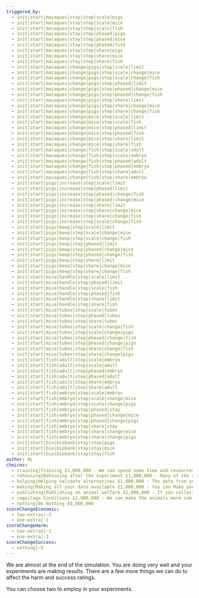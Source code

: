 ```yaml
---
triggered_by:
  - init|start|macaques|stay|step|scale|pigs
  - init|start|macaques|stay|step|scale|mice
  - init|start|macaques|stay|step|scale|fish
  - init|start|macaques|stay|step|phased|pigs
  - init|start|macaques|stay|step|phased|mice
  - init|start|macaques|stay|step|phased|fish
  - init|start|macaques|stay|step|share|pigs
  - init|start|macaques|stay|step|share|mice
  - init|start|macaques|stay|step|share|fish
  - init|start|macaques|change|pigs|step|scale|limit
  - init|start|macaques|change|pigs|step|scale|change|mice
  - init|start|macaques|change|pigs|step|scale|change|fish
  - init|start|macaques|change|pigs|step|phased|limit
  - init|start|macaques|change|pigs|step|phased|change|mice
  - init|start|macaques|change|pigs|step|phased|change|fish
  - init|start|macaques|change|pigs|step|share|limit
  - init|start|macaques|change|pigs|step|share|change|mice
  - init|start|macaques|change|pigs|step|share|change|fish
  - init|start|macaques|change|mice|step|scale|limit
  - init|start|macaques|change|mice|step|scale|fish
  - init|start|macaques|change|mice|step|phased|limit
  - init|start|macaques|change|mice|step|phased|fish
  - init|start|macaques|change|mice|step|share|limit
  - init|start|macaques|change|mice|step|share|fish
  - init|start|macaques|change|fish|step|scale|adult
  - init|start|macaques|change|fish|step|scale|embryo
  - init|start|macaques|change|fish|step|phased|adult
  - init|start|macaques|change|fish|step|phased|embryo
  - init|start|macaques|change|fish|step|share|adult
  - init|start|macaques|change|fish|step|share|embryo
  - init|start|pigs|increase|step|scale|limit
  - init|start|pigs|increase|step|phased|limit
  - init|start|pigs|increase|step|phased|change|fish
  - init|start|pigs|increase|step|phased|change|mice
  - init|start|pigs|increase|step|share|limit
  - init|start|pigs|increase|step|share|change|mice
  - init|start|pigs|increase|step|share|change|fish
  - init|start|pigs|increase|step|scale|change|fish
  - init|start|pigs|keep|step|scale|limit
  - init|start|pigs|keep|step|scale|change|mice
  - init|start|pigs|keep|step|scale|change|fish
  - init|start|pigs|keep|step|phased|limit
  - init|start|pigs|keep|step|phased|change|mice
  - init|start|pigs|keep|step|phased|change|fish
  - init|start|pigs|keep|step|share|limit
  - init|start|pigs|keep|step|share|change|mice
  - init|start|pigs|keep|step|share|change|fish
  - init|start|mice|handle|step|scale|limit
  - init|start|mice|handle|step|phased|limit
  - init|start|mice|handle|step|scale|fish
  - init|start|mice|handle|step|phased|fish
  - init|start|mice|handle|step|share|limit
  - init|start|mice|handle|step|share|fish
  - init|start|mice|tubes|step|scale|tubes
  - init|start|mice|tubes|step|phased|tubes
  - init|start|mice|tubes|step|share|tubes
  - init|start|mice|tubes|step|scale|change|fish
  - init|start|mice|tubes|step|scale|change|pigs
  - init|start|mice|tubes|step|phased|change|fish
  - init|start|mice|tubes|step|phased|change|pigs
  - init|start|mice|tubes|step|share|change|fish
  - init|start|mice|tubes|step|share|change|pigs
  - init|start|fish|adult|step|scale|embryo
  - init|start|fish|adult|step|scale|adult
  - init|start|fish|adult|step|phased|embryo
  - init|start|fish|adult|step|phased|adult
  - init|start|fish|adult|step|share|embryo
  - init|start|fish|adult|step|share|adult
  - init|start|fish|embryo|step|scale|embryo
  - init|start|fish|embryo|step|scale|change|mice
  - init|start|fish|embryo|step|scale|change|pigs
  - init|start|fish|embryo|step|phased|stay
  - init|start|fish|embryo|step|phased|change|mice
  - init|start|fish|embryo|step|phased|change|pigs
  - init|start|fish|embryo|step|share|stay
  - init|start|fish|embryo|step|share|change|mice
  - init|start|fish|embryo|step|share|change|pigs
  - init|start|bio|biobank|stay|stay|pigs
  - init|start|bio|biobank|stay|stay|mice
  - init|start|bio|biobank|stay|stay|fish
author: AL
choices:
  - training|Training £1,000,000 - We can spend some time and resources training the animals so they feel more comfortable with the equipment, procedures and environment where the experiments will take place. Allowing them to see the lab as their home and to see the experiments as normal procedures will decrease their distress. 
  - rehousing|Rehousing after the experiment £1,000,000 - Many of the animals that are used during the experiment cannot be released back into the wild. Some have been genetically engineered and cannot be allowed back into the eco systems. Others have never been in a wild environment and will not survive. Most animals are destroyed after the experiment has been completed and their material sent to Bio Banks. Animals that remain unused in the experiment may be able to be rehoused as pets or more often in sanctuaries. 
  - helping|Helping validate alternatives £1,000,000 - The data from your animal experiments can be used to develop and validate the alternatives to animal testing. This might help regulators know which alternatives work best. 
  - making|Making all your data available £1,000,000 - You can Make your data available for other people to analyze and use in their research, this includes data from the experiments that didn’t give you the results you expected or wanted. This might help other researchers use less animals. 
  - publishing|Publishing on animal welfare £1,000,000 - If you collect and publish the data you have on any animal suffering in the experiments you carried out, it might help other people make refinements to their experiments in the future. 
  - cage|Cage Conditions £1,000,000 - We can make the animals more comfortable in their cages by adding toys and stimulating objects.
  - nothing|Do Nothing £0,000,000
scoreChangeEconomic:
  - two-extras|-2
  - one-extra|-1
scoreChangeHarm:
  - two-extras|-2
  - one-extra|-1
scoreChangeSuccess:
  - nothing|-5
---
```

We are almost at the end of the simulation. You are doing very well and your experiments are making results. There are a few more things we can do to affect the harm and success ratings.

You can choose two to employ in your experiments. 
